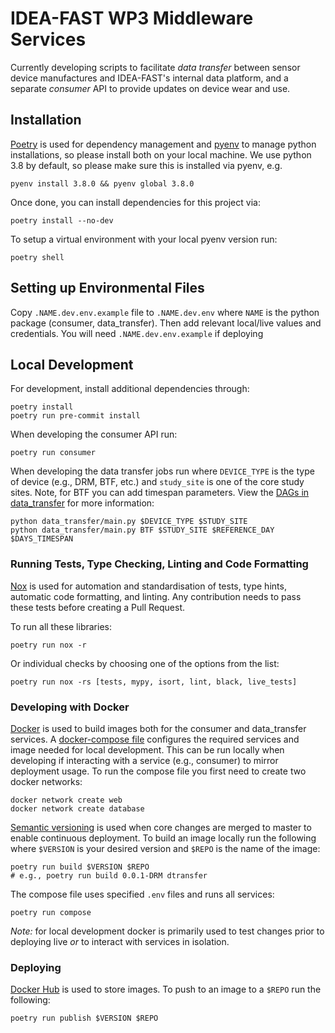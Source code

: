 # IDEA-FAST WP3 Middleware Services

Currently developing scripts to facilitate _data transfer_ between sensor device manufactures and IDEA-FAST's internal data platform, and a separate _consumer_ API to provide updates on device wear and use.

## Installation

[Poetry](https://python-poetry.org/) is used for dependency management and
[pyenv](https://github.com/pyenv/pyenv) to manage python installations, so
please install both on your local machine. We use python 3.8 by default, so
please make sure this is installed via pyenv, e.g.

    pyenv install 3.8.0 && pyenv global 3.8.0

Once done, you can install dependencies for this project via:

    poetry install --no-dev

To setup a virtual environment with your local pyenv version run:

    poetry shell

## Setting up Environmental Files

Copy `.NAME.dev.env.example` file to `.NAME.dev.env` where `NAME` is the python package (consumer, data_transfer).
Then add relevant local/live values and credentials. You will need `.NAME.dev.env.example` if deploying

## Local Development

For development, install additional dependencies through:

    poetry install
    poetry run pre-commit install

When developing the consumer API run:

    poetry run consumer

When developing the data transfer jobs run where `DEVICE_TYPE` is the type of device (e.g., DRM, BTF, etc.) and `study_site` is one of the core study sites. Note, for BTF you can add timespan parameters. View the [DAGs in data_transfer](./data_transfer/dags/) for more information:

    python data_transfer/main.py $DEVICE_TYPE $STUDY_SITE
    python data_transfer/main.py BTF $STUDY_SITE $REFERENCE_DAY $DAYS_TIMESPAN

### Running Tests, Type Checking, Linting and Code Formatting

[Nox](https://nox.thea.codes/) is used for automation and standardisation of tests, type hints, automatic code formatting, and linting. Any contribution needs to pass these tests before creating a Pull Request.

To run all these libraries:

    poetry run nox -r

Or individual checks by choosing one of the options from the list:

    poetry run nox -rs [tests, mypy, isort, lint, black, live_tests]

### Developing with Docker

[Docker](https://www.docker.com/) is used to build images both for the consumer and data_transfer services. A [docker-compose file](./docker-compose.yml) configures the required services and image needed for local development. This can be run locally when developing if interacting with a service (e.g., consumer) to mirror deployment usage. To run the compose file you first need to create two docker networks:

    docker network create web
    docker network create database

[Semantic versioning](https://semver.org/) is used when core changes are merged
to master to enable continuous deployment. To build an image locally run the following
where `$VERSION` is your desired version and `$REPO` is the name of the image:

    poetry run build $VERSION $REPO
    # e.g., poetry run build 0.0.1-DRM dtransfer

The compose file uses specified `.env` files and runs all services:

    poetry run compose

*Note:* for local development docker is primarily used to test changes prior to deploying live _or_ to interact with services in isolation.

### Deploying

[Docker Hub](https://hub.docker.com/u/ideafast) is used to store images. To push
to an image to a `$REPO` run  the following:

    poetry run publish $VERSION $REPO